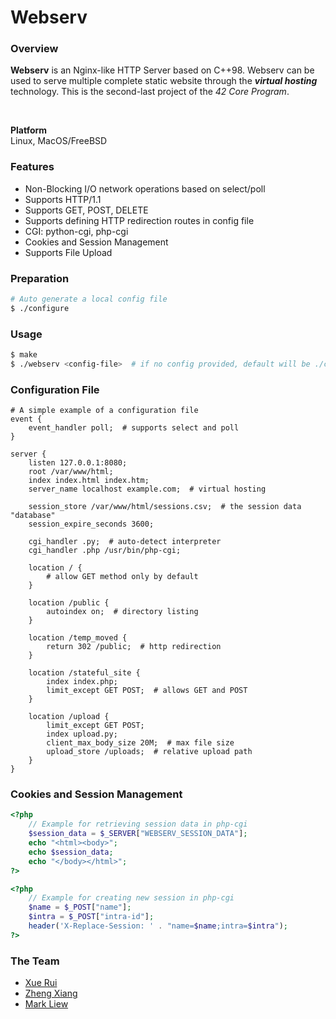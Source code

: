 # **Webserv**

### **Overview**
**Webserv** is an Nginx-like HTTP Server based on C++98. Webserv can be used to serve multiple complete static website through the ***virtual hosting*** technology. This is the second-last project of the *42 Core Program*.

<br>

**Platform**
<br>
Linux, MacOS/FreeBSD

### Features
- Non-Blocking I/O network operations based on select/poll
- Supports HTTP/1.1
- Supports GET, POST, DELETE
- Supports defining HTTP redirection routes in config file
- CGI: python-cgi, php-cgi
- Cookies and Session Management
- Supports File Upload

### Preparation
```bash
# Auto generate a local config file
$ ./configure
```

### Usage
```bash
$ make
$ ./webserv <config-file>  # if no config provided, default will be ./conf/local.conf
```

### Configuration File
```nginx
# A simple example of a configuration file
event {
	event_handler poll;  # supports select and poll
}

server {
	listen 127.0.0.1:8080;
	root /var/www/html;
	index index.html index.htm;
	server_name localhost example.com;  # virtual hosting

	session_store /var/www/html/sessions.csv;  # the session data "database"
	session_expire_seconds 3600;

	cgi_handler .py;  # auto-detect interpreter
	cgi_handler .php /usr/bin/php-cgi;

	location / {
		# allow GET method only by default
	}

	location /public {
		autoindex on;  # directory listing
	}

	location /temp_moved {
		return 302 /public;  # http redirection
	}

	location /stateful_site {
		index index.php;
		limit_except GET POST;  # allows GET and POST
	}

	location /upload {
		limit_except GET POST;
		index upload.py;
		client_max_body_size 20M;  # max file size
		upload_store /uploads;  # relative upload path
	}
}
```

### Cookies and Session Management
```php
<?php
	// Example for retrieving session data in php-cgi
	$session_data = $_SERVER["WEBSERV_SESSION_DATA"];
	echo "<html><body>";
	echo $session_data;
	echo "</body></html>";
?>

<?php
	// Example for creating new session in php-cgi
	$name = $_POST["name"];
    $intra = $_POST["intra-id"];
    header('X-Replace-Session: ' . "name=$name;intra=$intra");
?>
```

### The Team
- [Xue Rui](https://github.com/wangxuerui2003)
- [Zheng Xiang](https://github.com/Wongoose)
- [Mark Liew](https://github.com/Cloonie)